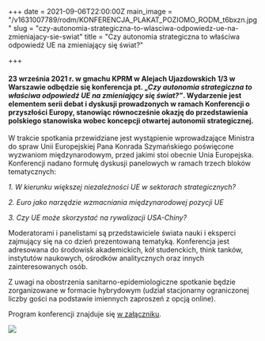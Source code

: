 +++
date = 2021-09-06T22:00:00Z
main_image = "/v1631007789/rodm/KONFERENCJA_PLAKAT_POZIOMO_RODM_t6bxzn.jpg"
slug = "czy-autonomia-strategiczna-to-wlasciwa-odpowiedz-ue-na-zmieniajacy-sie-swiat"
title = "Czy autonomia strategiczna to właściwa odpowiedź UE na zmieniający się świat?"

+++
#### **23 września 2021 r. w gmachu KPRM w Alejach Ujazdowskich 1/3 w Warszawie odbędzie się konferencja pt. „_Czy autonomia strategiczna to właściwa odpowiedź UE na zmieniający się świat?”_. Wydarzenie jest elementem serii debat i dyskusji prowadzonych w ramach Konferencji o przyszłości Europy, stanowiąc równocześnie okazję do przedstawienia polskiego stanowiska wobec koncepcji otwartej autonomii strategicznej.**

W trakcie spotkania przewidziane jest wystąpienie wprowadzające Ministra do spraw Unii Europejskiej Pana Konrada Szymańskiego poświęcone wyzwaniom międzynarodowym, przed jakimi stoi obecnie Unia Europejska. Konferencji nadano formułę dyskusji panelowych w ramach trzech bloków tematycznych:

_1. W kierunku większej niezależności UE w sektorach strategicznych?_

_2. Euro jako narzędzie wzmacniania międzynarodowej pozycji UE_

_3. Czy UE może skorzystać na rywalizacji USA-Chiny?_

Moderatorami i panelistami są przedstawiciele świata nauki i eksperci zajmujący się na co dzień prezentowaną tematyką. Konferencja jest adresowana do środowisk akademickich, kół studenckich, think tanków, instytutów naukowych, ośrodków analitycznych oraz innych zainteresowanych osób.

Z uwagi na obostrzenia sanitarno-epidemiologiczne spotkanie będzie zorganizowane w formacie hybrydowym (udział stacjonarny ograniczonej liczby gości na podstawie imiennych zaproszeń z opcją online).

Program konferencji znajduje się [w załączniku](https://res.cloudinary.com/inspro/image/upload/v1631013867/rodm/program-konferencji-23-09_eu3pxq.pdf).

![](https://res.cloudinary.com/inspro/image/upload/v1631008222/rodm/KONFERENCJA_PLAKAT_PIONOWO_RODM_rw3xzd.jpg)